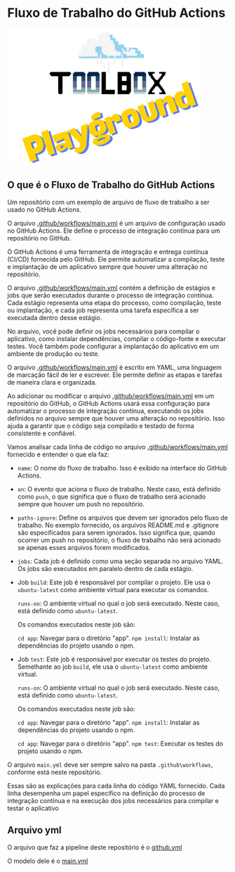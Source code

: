 # Fluxo de Trabalho do GitHub Actions

![Toolbox Playground](../img/toolbox-playground.png)

## O que é o Fluxo de Trabalho do GitHub Actions

Um repositório com um exemplo de arquivo de fluxo de trabalho a ser usado no GitHub Actions.

O arquivo [.github/workflows/main.yml](.github/workflows/main.yml) é um arquivo de configuração usado no GitHub Actions. Ele define o processo de integração contínua para um repositório no GitHub.

O GitHub Actions é uma ferramenta de integração e entrega contínua (CI/CD) fornecida pelo GitHub. Ele permite automatizar a compilação, teste e implantação de um aplicativo sempre que houver uma alteração no repositório.

O arquivo [.github/workflows/main.yml](.github/workflows/main.yml) contém a definição de estágios e jobs que serão executados durante o processo de integração contínua. Cada estágio representa uma etapa do processo, como compilação, teste ou implantação, e cada job representa uma tarefa específica a ser executada dentro desse estágio.

No arquivo, você pode definir os jobs necessários para compilar o aplicativo, como instalar dependências, compilar o código-fonte e executar testes. Você também pode configurar a implantação do aplicativo em um ambiente de produção ou teste.

O arquivo [.github/workflows/main.yml](.github/workflows/main.yml) é escrito em YAML, uma linguagem de marcação fácil de ler e escrever. Ele permite definir as etapas e tarefas de maneira clara e organizada.

Ao adicionar ou modificar o arquivo [.github/workflows/main.yml](.github/workflows/main.yml) em um repositório do GitHub, o GitHub Actions usará essa configuração para automatizar o processo de integração contínua, executando os jobs definidos no arquivo sempre que houver uma alteração no repositório. Isso ajuda a garantir que o código seja compilado e testado de forma consistente e confiável.

Vamos analisar cada linha de código no arquivo [.github/workflows/main.yml](.github/workflows/main.yml) fornecido e entender o que ela faz:

- `name`: O nome do fluxo de trabalho. Isso é exibido na interface do GitHub Actions.

- `on`: O evento que aciona o fluxo de trabalho. Neste caso, está definido como `push`, o que significa que o fluxo de trabalho será acionado sempre que houver um push no repositório.

- `paths-ignore`: Define os arquivos que devem ser ignorados pelo fluxo de trabalho. No exemplo fornecido, os arquivos README.md e .gitignore são especificados para serem ignorados. Isso significa que, quando ocorrer um push no repositório, o fluxo de trabalho não será acionado se apenas esses arquivos forem modificados.

- `jobs`: Cada job é definido como uma seção separada no arquivo YAML. Os jobs são executados em paralelo dentro de cada estágio.

- Job `build`: Este job é responsável por compilar o projeto. Ele usa o `ubuntu-latest` como ambiente virtual para executar os comandos.

    `runs-on`: O ambiente virtual no qual o job será executado. Neste caso, está definido como `ubuntu-latest`.

    Os comandos executados neste job são:

    `cd app`: Navegar para o diretório "app".
    `npm install`: Instalar as dependências do projeto usando o npm.

- Job `test`: Este job é responsável por executar os testes do projeto. Semelhante ao job `build`, ele usa o `ubuntu-latest` como ambiente virtual.

    `runs-on`: O ambiente virtual no qual o job será executado. Neste caso, está definido como `ubuntu-latest`.

    Os comandos executados neste job são:

    `cd app`: Navegar para o diretório "app".
    `npm install`: Instalar as dependências do projeto usando o npm.

    `cd app`: Navegar para o diretório "app".
    `npm test`: Executar os testes do projeto usando o npm.

O arquivo `main.yml` deve ser sempre salvo na pasta `.github\workflows`, conforme está neste repositório.

Essas são as explicações para cada linha do código YAML fornecido. Cada linha desempenha um papel específico na definição do processo de integração contínua e na execução dos jobs necessários para compilar e testar o aplicativo

## Arquivo yml

O arquivo que faz a pipeline deste repositório é o [github.yml](./../.github/workflows/github.yml)

O modelo dele é o [main.yml](./.github/workflows/main.yml)